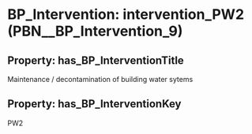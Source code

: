# BP_Intervention: __intervention_PW2__ (PBN__BP_Intervention_9)

## Property: has_BP_InterventionTitle

Maintenance / decontamination of building water sytems

## Property: has_BP_InterventionKey

PW2

